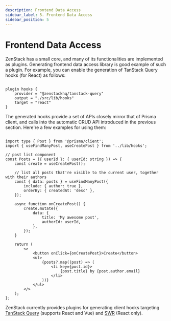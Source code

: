 ```yaml
---
description: Frontend Data Access
sidebar_label: 5. Frontend Data Access
sidebar_position: 5
---
```


# Frontend Data Access

ZenStack has a small core, and many of its functionalities are implemented as plugins. Generating frontend data access library is good example of such a plugin. For example, you can enable the generation of TanStack Query hooks (for React) as follows:

```prisma

plugin hooks {
    provider = "@zenstackhq/tanstack-query"
    output = "./src/lib/hooks"
    target = "react"
}

```

The generated hooks provide a set of APIs closely mirror that of Prisma client, and calls into the automatic CRUD API introduced in the previous section. Here're a few examples for using them:

```tsx

import type { Post } from '@prisma/client';
import { useFindManyPost, useCreatePost } from '../lib/hooks';

// post list component
const Posts = ({ userId }: { userId: string }) => {
    const create = useCreatePost();

    // list all posts that're visible to the current user, together with their authors
    const { data: posts } = useFindManyPost({
        include: { author: true },
        orderBy: { createdAt: 'desc' },
    });

    async function onCreatePost() {
        create.mutate({
            data: {
                title: 'My awesome post',
                authorId: userId,
            },
        });
    }

    return (
        <>
            <button onClick={onCreatePost}>Create</button>
            <ul>
                {posts?.map((post) => (
                    <li key={post.id}>
                        {post.title} by {post.author.email}
                    </li>
                ))}
            </ul>
        </>
    );
};

```

ZenStack currently provides plugins for generating client hooks targeting [TanStack Query](/docs/reference/plugins/tanstack-query) (supports React and Vue) and [SWR](/docs/reference/plugins/swr) (React only).
